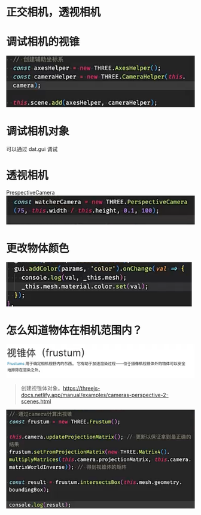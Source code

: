 
# 正交相机，透视相机

# 调试相机的视锥
![alt text](image.png)

# 调试相机对象
可以通过 dat.gui 调试

# 透视相机
PrespectiveCamera
![alt text](image-1.png)

# 更改物体颜色
![alt text](image-2.png)

# 怎么知道物体在相机范围内？

![alt text](image-3.png)

>创建视锥体对象。https://threejs-docs.netlify.app/manual/examples/cameras-perspective-2-scenes.html


![alt text](image-4.png)